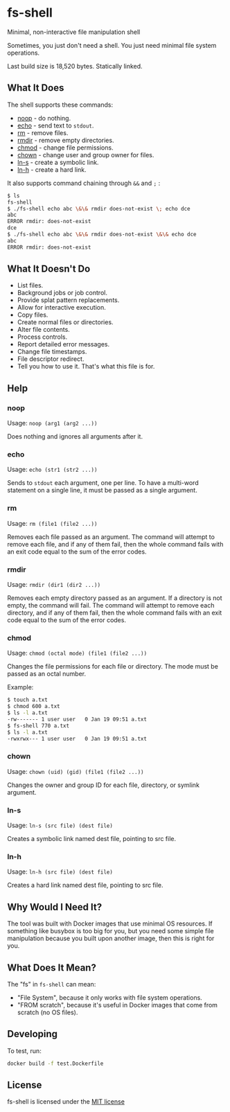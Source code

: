 # fs-shell
Minimal, non-interactive file manipulation shell

Sometimes, you just don't need a shell.  You just need minimal file system operations.

Last build size is 18,520 bytes.  Statically linked.


## What It Does

The shell supports these commands:

* [noop](#noop) - do nothing.
* [echo](#echo) - send text to `stdout`.
* [rm](#rm) - remove files.
* [rmdir](#rmdir) - remove empty directories.
* [chmod](#chmod) - change file permissions.
* [chown](#chown) - change user and group owner for files.
* [ln-s](#ln-s) - create a symbolic link.
* [ln-h](#ln-h) - create a hard link.

It also supports command chaining through `&&` and `;` :

```bash
$ ls
fs-shell
$ ./fs-shell echo abc \&\& rmdir does-not-exist \; echo dce
abc
ERROR rmdir: does-not-exist
dce
$ ./fs-shell echo abc \&\& rmdir does-not-exist \&\& echo dce
abc
ERROR rmdir: does-not-exist
```


## What It Doesn't Do

* List files.
* Background jobs or job control.
* Provide splat pattern replacements.
* Allow for interactive execution.
* Copy files.
* Create normal files or directories.
* Alter file contents.
* Process controls.
* Report detailed error messages.
* Change file timestamps.
* File descriptor redirect.
* Tell you how to use it.  That's what this file is for.


## Help

### noop

Usage: `noop (arg1 (arg2 ...))`

Does nothing and ignores all arguments after it.

### echo

Usage: `echo (str1 (str2 ...))`

Sends to `stdout` each argument, one per line.  To have a multi-word statement on a single line, it must be passed as a single argument.

### rm

Usage: `rm (file1 (file2 ...))`

Removes each file passed as an argument.  The command will attempt to remove each file, and if any of them fail, then the whole command fails with an exit code equal to the sum of the error codes.

### rmdir

Usage: `rmdir (dir1 (dir2 ...))`

Removes each empty directory passed as an argument.  If a directory is not empty, the command will fail.  The command will attempt to remove each directory, and if any of them fail, then the whole command fails with an exit code equal to the sum of the error codes.

### chmod

Usage: `chmod (octal mode) (file1 (file2 ...))`

Changes the file permissions for each file or directory.  The mode must be passed as an octal number.

Example:

```bash
$ touch a.txt
$ chmod 600 a.txt
$ ls -l a.txt
-rw------- 1 user user   0 Jan 19 09:51 a.txt
$ fs-shell 770 a.txt
$ ls -l a.txt
-rwxrwx--- 1 user user   0 Jan 19 09:51 a.txt
```

### chown

Usage: `chown (uid) (gid) (file1 (file2 ...))`

Changes the owner and group ID for each file, directory, or symlink argument.


### ln-s

Usage: `ln-s (src file) (dest file)`

Creates a symbolic link named dest file, pointing to src file.


### ln-h

Usage: `ln-h (src file) (dest file)`

Creates a hard link named dest file, pointing to src file.


## Why Would I Need It?

The tool was built with Docker images that use minimal OS resources.  If something like busybox is too big for you, but you need some simple file manipulation because you built upon another image, then this is right for you.


## What Does It Mean?

The "fs" in `fs-shell` can mean:

* "File System", because it only works with file system operations.
* "FROM scratch", because it's useful in Docker images that come from scratch (no OS files).


## Developing

To test, run:

```bash
docker build -f test.Dockerfile
```


## License

fs-shell is licensed under the [MIT license](LICENSE)
